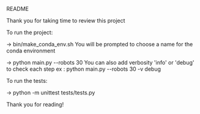 README

Thank you for taking time to review this project

To run the project:

-> bin/make_conda_env.sh
You will be prompted to choose a name for the conda environment

-> python main.py --robots 30
You can also add verbosity 'info' or 'debug' to check each step
ex : python main.py --robots 30 -v debug

To run the tests:

-> python -m unittest tests/tests.py


Thank you for reading!
